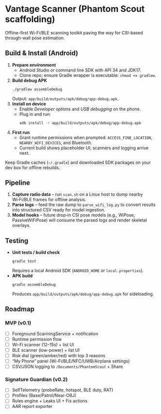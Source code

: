 # Vantage Scanner (Phantom Scout scaffolding)
Offline-first Wi-Fi/BLE scanning toolkit paving the way for CSI-based through-wall pose estimation.

## Build & Install (Android)
1. **Prepare environment**
   - Android Studio or command line SDK with API 34 and JDK17.
   - Clone repo; ensure Gradle wrapper is executable: `chmod +x gradlew`.
2. **Build debug APK**
   ```bash
   ./gradlew assembleDebug
   ```
   Output: `app/build/outputs/apk/debug/app-debug.apk`.
3. **Install on device**
   - Enable *Developer options* and *USB debugging* on the phone.
   - Plug in and run:
     ```bash
     adb install -r app/build/outputs/apk/debug/app-debug.apk
     ```
4. **First run**
   - Grant runtime permissions when prompted: `ACCESS_FINE_LOCATION`, `NEARBY_WIFI_DEVICES`, and Bluetooth.
   - Current build shows placeholder UI; scanners and logging arrive next.

Keep Gradle caches (`~/.gradle`) and downloaded SDK packages on your dev box for offline rebuilds.

## Pipeline
1. **Capture radio data** – run `scan.sh` on a Linux host to dump nearby Wi‑Fi/BLE frames for offline analysis.
2. **Parse logs** – feed the raw dump to `parse_wifi_log.py` to convert results into structured CSV ready for model ingestion.
3. **Model hooks** – future drop‑in CSI pose models (e.g., WiPose, PassiveWiFiPose) will consume the parsed logs and render skeletal overlays.

## Testing
- **Unit tests / build check**
  ```bash
  gradle test
  ```
  Requires a local Android SDK (`ANDROID_HOME` or `local.properties`).
- **APK build**
  ```bash
  gradle assembleDebug
  ```
  Produces `app/build/outputs/apk/debug/app-debug.apk` for sideloading.

## Roadmap
### MVP (v0.1)
- [ ] Foreground ScanningService + notification
- [ ] Runtime permission flow
- [ ] Wi-Fi scanner (12–15s) + list UI
- [ ] BLE scanner (low-power) + list UI
- [ ] Risk dial (green/amber/red) with top 3 reasons
- [ ] “My Phone” panel (Wi-Fi/BLE/NFC/UWB/Airplane settings)
- [ ] CSV/JSON logging to `/Documents/PhantomScout` + Share

### Signature Guardian (v0.2)
- [ ] SelfTelemetry (probeRate, hotspot, BLE duty, RAT)
- [ ] Profiles (Base/Patrol/Near-OBJ)
- [ ] Rules engine + Leaks UI + Fix actions
- [ ] AAR report exporter
